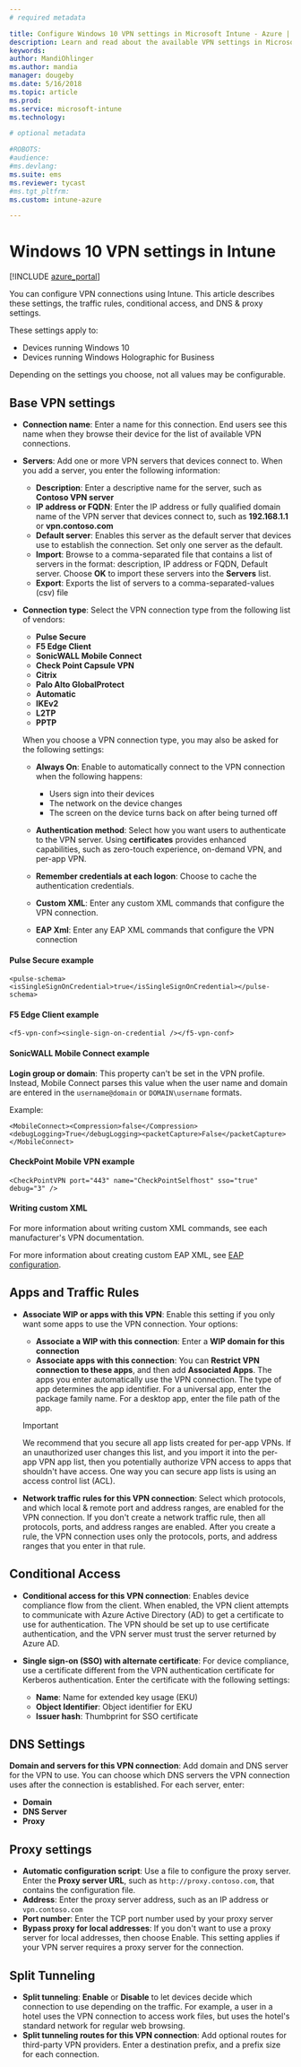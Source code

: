 ```yaml
---
# required metadata

title: Configure Windows 10 VPN settings in Microsoft Intune - Azure | Microsoft Docs
description: Learn and read about the available VPN settings in Microsoft Intune, what they are used for, and what they do, including traffic rules, conditional access, and DNS and proxy settings for Windows 10 devices and Windows Holographic for Business devices.
keywords:
author: MandiOhlinger
ms.author: mandia
manager: dougeby
ms.date: 5/16/2018
ms.topic: article
ms.prod:
ms.service: microsoft-intune
ms.technology:

# optional metadata

#ROBOTS:
#audience:
#ms.devlang:
ms.suite: ems
ms.reviewer: tycast
#ms.tgt_pltfrm:
ms.custom: intune-azure

---
```


# Windows 10 VPN settings in Intune

[!INCLUDE [azure_portal](./includes/azure_portal.md)]

You can configure VPN connections using Intune. This article describes these settings, the traffic rules, conditional access, and DNS & proxy settings.

These settings apply to:

- Devices running Windows 10
- Devices running Windows Holographic for Business

Depending on the settings you choose, not all values may be configurable.

## Base VPN settings

- **Connection name**: Enter a name for this connection. End users see this name when they browse their device for the list of available VPN connections.
- **Servers**: Add one or more VPN servers that devices connect to. When you add a server, you enter the following information:
  - **Description**: Enter a descriptive name for the server, such as **Contoso VPN server**
  - **IP address or FQDN**: Enter the IP address or fully qualified domain name of the VPN server that devices connect to, such as **192.168.1.1** or **vpn.contoso.com**
  - **Default server**: Enables this server as the default server that devices use to establish the connection. Set only one server as the default.
  - **Import**: Browse to a comma-separated file that contains a list of servers in the format: description, IP address or FQDN, Default server. Choose **OK** to import these servers into the **Servers** list.
  - **Export**: Exports the list of servers to a comma-separated-values (csv) file

- **Connection type**: Select the VPN connection type from the following list of vendors:

  - **Pulse Secure**
  - **F5 Edge Client**
  - **SonicWALL Mobile Connect**
  - **Check Point Capsule VPN**
  - **Citrix**
  - **Palo Alto GlobalProtect**
  - **Automatic**
  - **IKEv2**
  - **L2TP**
  - **PPTP**

  When you choose a VPN connection type, you may also be asked for the following settings:  
    - **Always On**: Enable to automatically connect to the VPN connection when the following happens: 
      - Users sign into their devices
      - The network on the device changes
      - The screen on the device turns back on after being turned off 

    - **Authentication method**: Select how you want users to authenticate to the VPN server. Using **certificates** provides enhanced capabilities, such as zero-touch experience, on-demand VPN, and per-app VPN.
    - **Remember credentials at each logon**: Choose to cache the authentication credentials.
    - **Custom XML**: Enter any custom XML commands that configure the VPN connection.
    - **EAP Xml**: Enter any EAP XML commands that configure the VPN connection

#### Pulse Secure example

```
<pulse-schema><isSingleSignOnCredential>true</isSingleSignOnCredential></pulse-schema>
```

#### F5 Edge Client example

```
<f5-vpn-conf><single-sign-on-credential /></f5-vpn-conf>
```

#### SonicWALL Mobile Connect example
**Login group or domain**: This property can't be set in the VPN profile. Instead, Mobile Connect parses this value when the user name and domain are entered in the `username@domain` or `DOMAIN\username` formats.

Example:

```
<MobileConnect><Compression>false</Compression><debugLogging>True</debugLogging><packetCapture>False</packetCapture></MobileConnect>
```

#### CheckPoint Mobile VPN example

```
<CheckPointVPN port="443" name="CheckPointSelfhost" sso="true" debug="3" />
```

#### Writing custom XML
For more information about writing custom XML commands, see each manufacturer's VPN documentation.

For more information about creating custom EAP XML, see [EAP configuration](https://docs.microsoft.com/windows/client-management/mdm/eap-configuration).

## Apps and Traffic Rules

- **Associate WIP or apps with this VPN**: Enable this setting if you only want some apps to use the VPN connection. Your options:

  - **Associate a WIP with this connection**: Enter a **WIP domain for this connection**
  - **Associate apps with this connection**: You can **Restrict VPN connection to these apps**, and then add **Associated Apps**. The apps you enter automatically use the VPN connection. The type of app determines the app identifier. For a universal app, enter the package family name. For a desktop app, enter the file path of the app.
  >[!IMPORTANT]
  >We recommend that you secure all app lists created for per-app VPNs. If an unauthorized user changes this list, and you import it into the per-app VPN app list, then you potentially authorize VPN access to apps that shouldn't have access. One way you can secure app lists is using an access control list (ACL).

- **Network traffic rules for this VPN connection**: Select which protocols, and which local & remote port and address ranges, are enabled for the VPN connection. If you don't create a network traffic rule, then all protocols, ports, and address ranges are enabled. After you create a rule, the VPN connection uses only the protocols, ports, and address ranges that you enter in that rule.

## Conditional Access

- **Conditional access for this VPN connection**: Enables device compliance flow from the client. When enabled, the VPN client attempts to communicate with Azure Active Directory (AD) to get a certificate to use for authentication. The VPN should be set up to use certificate authentication, and the VPN server must trust the server returned by Azure AD.

- **Single sign-on (SSO) with alternate certificate**: For device compliance, use a certificate different from the VPN authentication certificate for Kerberos authentication. Enter the certificate with the following settings:

  - **Name**: Name for extended key usage (EKU)
  - **Object Identifier**: Object identifier for EKU
  - **Issuer hash**: Thumbprint for SSO certificate

## DNS Settings

**Domain and servers for this VPN connection**: Add domain and DNS server for the VPN to use. You can choose which DNS servers the VPN connection uses after the connection is established. For each server, enter:
- **Domain**
- **DNS Server**
- **Proxy**

## Proxy settings

- **Automatic configuration script**: Use a file to configure the proxy server. Enter the **Proxy server URL**, such as `http://proxy.contoso.com`, that contains the configuration file.
- **Address**: Enter the proxy server address, such as an IP address or `vpn.contoso.com`
- **Port number**: Enter the TCP port number used by your proxy server
- **Bypass proxy for local addresses**: If you don't want to use a proxy server for local addresses, then choose Enable. This setting applies if your VPN server requires a proxy server for the connection.

## Split Tunneling

- **Split tunneling**: **Enable** or **Disable** to let devices decide which connection to use depending on the traffic. For example, a user in a hotel uses the VPN connection to access work files, but uses the hotel's standard network for regular web browsing.
- **Split tunneling routes for this VPN connection**: Add optional routes for third-party VPN providers. Enter a destination prefix, and a prefix size for each connection.
